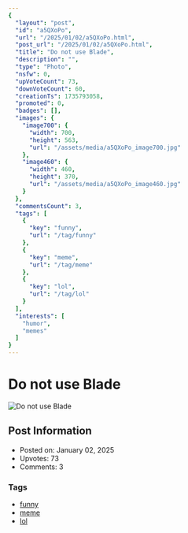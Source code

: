 ```yaml
---
{
  "layout": "post",
  "id": "a5QXoPo",
  "url": "/2025/01/02/a5QXoPo.html",
  "post_url": "/2025/01/02/a5QXoPo.html",
  "title": "Do not use Blade",
  "description": "",
  "type": "Photo",
  "nsfw": 0,
  "upVoteCount": 73,
  "downVoteCount": 60,
  "creationTs": 1735793058,
  "promoted": 0,
  "badges": [],
  "images": {
    "image700": {
      "width": 700,
      "height": 563,
      "url": "/assets/media/a5QXoPo_image700.jpg"
    },
    "image460": {
      "width": 460,
      "height": 370,
      "url": "/assets/media/a5QXoPo_image460.jpg"
    }
  },
  "commentsCount": 3,
  "tags": [
    {
      "key": "funny",
      "url": "/tag/funny"
    },
    {
      "key": "meme",
      "url": "/tag/meme"
    },
    {
      "key": "lol",
      "url": "/tag/lol"
    }
  ],
  "interests": [
    "humor",
    "memes"
  ]
}
---
```


# Do not use Blade

![Do not use Blade](/assets/media/a5QXoPo_image700.jpg)

## Post Information

- Posted on: January 02, 2025
- Upvotes: 73
- Comments: 3

### Tags

- [funny](/tag/funny)
- [meme](/tag/meme)
- [lol](/tag/lol)
